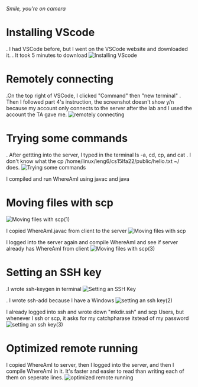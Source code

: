 *Smile, you're on camera*
# Installing VScode 

. I had VSCode before, but I went on the VSCode website and downloaded it.
. It took 5 minutes to download
![Installing VScode](https://user-images.githubusercontent.com/114331111/193392523-c9a20985-0d73-4997-be19-6d2c68819397.jpg)


# Remotely connecting

.On the top right of VSCode, I clicked "Command" then "new terminal"
. Then I followed part 4's instruction, the screenshot doesn't show y/n because my account only connects to the server after the lab and I used the account the TA gave me. 
![remotely connecting](https://user-images.githubusercontent.com/114331111/193392549-e5051705-0e53-4022-8fc1-fe978f3be8f3.jpg)


# Trying some commands

. After gettting into the server, I typed in the terminal ls -a, cd, cp, and cat
.  I don't know what the cp /home/linux/ieng6/cs15lfa22/public/hello.txt ~/ does.
![Trying some commands](https://user-images.githubusercontent.com/114331111/193387479-d6385039-541e-4d50-bab0-489fce49e39d.jpg)

 

I compiled and run WhereAmI using javac and java


# Moving files with scp

![Moving files with scp(1)](https://user-images.githubusercontent.com/114331111/193387845-811fdd80-1362-41c7-ba33-16a7f595ece8.jpg)

I copied WhereAmI.javac from client to the server
![Moving files with scp](https://user-images.githubusercontent.com/114331111/193388088-8068fe49-11d1-4834-9b6a-175d496ecc84.jpg)

I logged into the server again and compile WhereAmI and see if server already has WhereAmI from client
![Moving files with scp(3)](https://user-images.githubusercontent.com/114331111/193388390-0f7f519a-356a-4f19-be40-18893a4f102b.jpg)

# Setting an SSH key

.I wrote ssh-keygen in terminal 
![Setting an SSH Key](https://user-images.githubusercontent.com/114331111/193389108-fec54e27-de46-4865-a9d4-d9c7846e8995.jpg)

. I wrote ssh-add because I have a Windows
![setting an ssh key(2)](https://user-images.githubusercontent.com/114331111/193389126-494a12da-b7ac-4945-aa5f-9ad534b3a37a.jpg)

I already logged into ssh and wrote down "mkdir.ssh" and scp Users, but whenever I ssh or scp, it asks for my catchpharase itstead of my password
![setting an ssh key(3)](https://user-images.githubusercontent.com/114331111/193389142-5316ed68-4e41-4b38-ad8b-f4b8fcb4d7f3.jpg)

# Optimized remote running
I copied WhereAmI to server, then I logged into the server, and then I compile WhereAmI in it. It's faster and easier to read than writing each of them on seperate lines. 
![optimized remote running](https://user-images.githubusercontent.com/114331111/193389653-939fa123-1168-470f-be0f-2ba399c08916.jpg)

